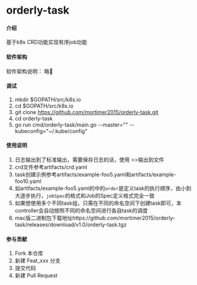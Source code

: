 # orderly-task

#### 介绍
基于k8s CRD功能实现有序job功能



#### 软件架构
软件架构说明： 略🥶


#### 调试

1.  mkdir $GOPATH/src/k8s.io
2.  cd $GOPATH/src/k8s.io
3.  git clone https://github.com/mortimer2015/orderly-task.git
4.  cd orderly-task
5.  go run cmd/orderly-task/main.go --master="" --kubeconfig="~/.kube/config"

#### 使用说明

1.  日志输出到了标准输出，需要保存日志的话，使用 >>输出到文件
2.  crd文件参考artifacts/crd.yaml
3.  task创建示例参考artifacts/example-foo5.yaml和artifacts/example-foo10.yaml
4.  如artifacts/example-foo5.yaml的中的`order`是定义task的执行顺序，由小到大逐步执行，`jobSpec`的格式和Job的Spec定义格式完全一致
5.  如果想使用多个不同task组，只需在不同的命名空间下创建task即可，本controller会自动按照不同的命名空间进行各自task的调度
6.  mac版二进制包下载地址https://github.com/mortimer2015/orderly-task/releases/download/v1.0/orderly-task.tgz

#### 参与贡献

1.  Fork 本仓库
2.  新建 Feat_xxx 分支
3.  提交代码
4.  新建 Pull Request

